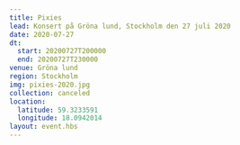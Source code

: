 ```yaml
---
title: Pixies
lead: Konsert på Gröna lund, Stockholm den 27 juli 2020
date: 2020-07-27
dt:
  start: 20200727T200000
  end: 20200727T230000
venue: Gröna lund
region: Stockholm
img: pixies-2020.jpg
collection: canceled
location:
  latitude: 59.3233591
  longitude: 18.0942014
layout: event.hbs
---
```

